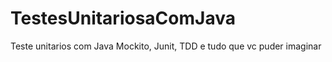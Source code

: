 # TestesUnitariosaComJava
Teste unitarios com Java Mockito, Junit, TDD e tudo que vc puder imaginar
